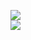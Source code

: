 [![](https://img.shields.io/badge/Made%20With-Github%20Spray-lightgrey.svg?style=for-the-badge&logo=github)](https://github.com/Annihil/github-spray#30002)  
[![](https://i.imgur.com/2DrTn0Z.gif)](https://github.com/Annihil/github-spray)